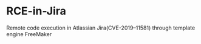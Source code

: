 # RCE-in-Jira
Remote code execution in Atlassian Jira(CVE-2019–11581) through template engine FreeMaker
